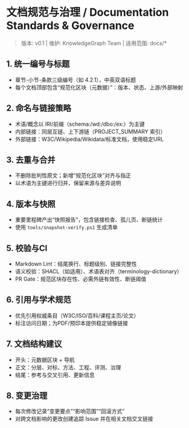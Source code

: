 # 文档规范与治理 / Documentation Standards & Governance

> 版本: v0.1 | 维护: KnowledgeGraph Team | 适用范围: docs/*

## 1. 统一编号与标题

- 章节-小节-条款三级编号（如 4.2.1），中英双语标题
- 每个文档顶部包含“规范化区块（元数据）”：版本、状态、上游/外部映射

## 2. 命名与链接策略

- 术语/概念以 IRI/前缀（schema:/wd:/dbo:/ex:）为主键
- 内部链接：同层互链、上下游链（PROJECT_SUMMARY 索引）
- 外部链接：W3C/Wikipedia/Wikidata/标准文档，使用稳定URL

## 3. 去重与合并

- 不删除批判性原文；新增“规范化区块”对齐与指正
- 以术语为主键进行归并，保留来源与差异说明

## 4. 版本与快照

- 重要里程碑产出“快照报告”，包含链接检查、孤儿页、断链统计
- 使用 `tools/snapshot-verify.ps1` 生成清单

## 5. 校验与CI

- Markdown Lint：结尾换行、标题级别、链接完整性
- 语义校验：SHACL（如适用）、术语表对齐（terminology-dictionary）
- PR Gate：规范区块存在性、必需外链有效性、断链阈值

## 6. 引用与学术规范

- 优先引用权威条目（W3C/ISO/百科/课程主页/论文）
- 标注访问日期；为PDF/预印本提供稳定镜像链接

## 7. 文档结构建议

- 开头：元数据区块 + 导航
- 正文：分层、对标、方法、工程、评测、治理
- 结尾：参考与交叉引用、更新信息

## 8. 变更治理

- 每次修改记录“变更要点”“影响范围”“回滚方式”
- 对跨文档影响的更改创建追踪 Issue 并在相关文档交叉链接
